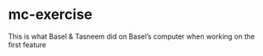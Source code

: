 # mc-exercise
<p>This is what Basel & Tasneem did on Basel’s computer when working on the first feature<p>
